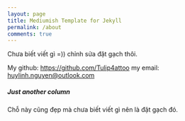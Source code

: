 ```yaml
---
layout: page
title: Mediumish Template for Jekyll
permalink: /about
comments: true
---
```


<div class="row justify-content-between">
<div class="col-md-8 pr-5">    

Chưa biết viết gì =)) chỉnh sửa đặt gạch thôi.

My github: https://github.com/Tulip4attoo
my email: huylinh.nguyen@outlook.com
</div>

<div class="col-md-4">
    
<div class="sticky-top sticky-top-80">
<h5>Just another column</h5>

Chỗ này cũng đẹp mà chưa biết viết gì nên là đặt gạch đó.
</div>
</div>
</div>
